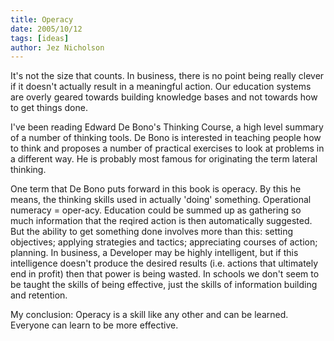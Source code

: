 ```yaml
---
title: Operacy
date: 2005/10/12
tags: [ideas]
author: Jez Nicholson
---
```

It's not the size that counts.
In business, there is no point being really clever if it doesn't actually result in a meaningful action. Our education systems are overly geared towards building knowledge bases and not towards how to get things done.

I've been reading Edward De Bono's Thinking Course, a high level summary of a number of thinking tools. De Bono is interested in teaching people how to think and proposes a number of practical exercises to look at problems in a different way. He is probably most famous for originating the term lateral thinking.

One term that De Bono puts forward in this book is operacy. By this he means, the thinking skills used in actually 'doing' something. Operational numeracy = oper-acy. Education could be summed up as gathering so much information that the reqired action is then automatically suggested. But the ability to get something done involves more than this: setting objectives; applying strategies and tactics; appreciating courses of action; planning. In business, a Developer may be highly intelligent, but if this intelligence doesn't produce the desired results (i.e. actions that ultimately end in profit) then that power is being wasted. In schools we don't seem to be taught the skills of being effective, just the skills of information building and retention.

My conclusion: Operacy is a skill like any other and can be learned. Everyone can learn to be more effective.